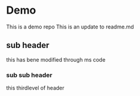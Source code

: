 # Demo

This is a demo repo 
This is an update to readme.md

##  sub header 
this has bene modified through ms code


### sub sub header
this thirdlevel of header


